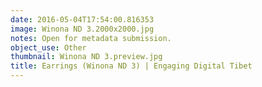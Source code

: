 ```yaml
---
date: 2016-05-04T17:54:00.816353
image: Winona ND 3.2000x2000.jpg
notes: Open for metadata submission.
object_use: Other
thumbnail: Winona ND 3.preview.jpg
title: Earrings (Winona ND 3) | Engaging Digital Tibet
---
```


